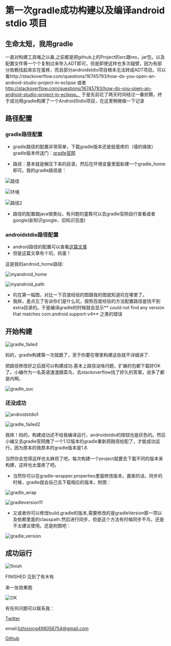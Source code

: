 # 第一次gradle成功构建以及编译android stdio 项目

## 生命太短，我用gradle



一直对构建工具嗤之以鼻,之前都是把github上的Project的src跟res，jar包，以及配置文件等一个个复制过来导入ADT即可，但是即使这样也多次碰壁，因为有部分依赖找起来实在蛋疼，而且部分androidstdio项目根本无法转成ADT项目。可以看http://stackoverflow.com/questions/16745793/how-do-you-open-an-android-studio-project-in-eclipse 或者 http://stackoverflow.com/questions/16745793/how-do-you-open-an-android-studio-project-in-eclipse。 于是先前花了两天时间经过一番折腾，终于成功用gradle构建了一个AndroidStdio项目，在这里稍微做一下记录





## 路径配置



### gradle路径配置
-  gradle路径的配置非常简单，下载gradle版本还是挺蛋疼的（墙的缘故）gradle版本传送门：[gradle官网][1]

-  路径：基本就是解压下来的目录，然后在环境变量里面新建一个gradle_home即可。我的gradle路径是：

![路径](__IMG__/Gradle/gradle_dir.jpg)

![环境](__IMG__/Gradle/gradle_environment.png)   

![路径2](__IMG__/Gradle/gradlepath.jpg)     
    
- 路径的配置跟java很类似，有问题的童鞋可以去gradle官网自行查看或者google(新知识google，旧知识百度)    



### androidstdio路径配置



- android路径的配置可以查看[这篇文章][2] 
- 但是这篇文章有个坑，妈蛋！

这是我的android_home路径:

![myandroid_home](__IMG__/Gradle/myandroid_home.jpg)

![myandroid_path](__IMG__/Gradle/myandroid_path.jpg)


- 坑在第一幅图，对比一下百度经验的图跟我的图就知道坑在哪里了。
-  我摔，差点忘了告诉你们是什么坑，按照百度经验的方法配置路径是找不到extra目录的。于是编译gradle的时候就会显示** could not find any version that matches com.android.support-v4** 之类的错误



## 开始构建



![gradle_failed](__IMG__/Gradle/gradle_failed.png)


妈的，gradle构建第一次就跪了，至于你要在哪里构建这些就不详细讲了.

把路径修改好之后就可以构建成功.基本上路径没啥问题，扩展的包都下载好OK了。小编作为一名英语渣渣跟菜鸟，去stackoverflow找了好久的答案，说多了都是内啊。


![gradle_suc](__IMG__/Gradle/gradle_suc.jpg)





### 还没成功

![androidstdio1](__IMG__/Gradle/androidstdio1.jpg)

![gradle_failed2](__IMG__/Gradle/gradle_failed2.png)


我摔！妈的，构建成功还不给我编译运行，androidstdio的按钮也是灰色的。然后小编又去gradle官网撸了一个1.12版本的gradle重新把路径给配了，才能成功运行。因为原本的我原本的gradle版本是1.8.

当然你会觉得这样也太麻烦了吧。每次构建一个project就要去下载不同的版本来构建，这样也太蛋疼了吧。

- 当然你可以在gradle-wrapper.properties里面修改版本，酱紫的话，同步的时候，gradle就会自己去下载相应的版本，附图：

![gradle_wrap](__IMG__/Gradle/gradle_wrap.png)

![gradleversion11](__IMG__/Gradle/gradleversion11.jpg)

- 又或者你可以修改build.gradle的版本,需要修改的是gradleVersion那一项以及依赖里面的classpath.然后进行同步，但是这个方法有时候同步不鸟，还是不太建议使用。还是附图吧：

![gradle_version](__IMG__/Gradle/gradle_version.jpg)






## 成功运行

![finish](__IMG__/Gradle/gradle_version.jpg)


FINISHED 见到了有木有

来一张效果图

![OK](__IMG__/Gradle/OK.jpg)

有任何问题可以联系我：

[Twitter][3]

email:lizhixiong498056754@gmail.com

[Github][4]


  [1]: http://www.gradle.org
  [2]: http://jingyan.baidu.com/article/17bd8e52f514d985ab2bb800.html
  [3]: https://twitter.com/Jacson_Lee
  [4]: https://github.com/jacsonLee